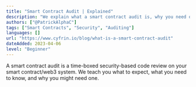 ```yaml
---
title: "Smart Contract Audit | Explained"
description: "We explain what a smart contract audit is, why you need one, what to expect, and everything else you might need to know."
authors: ["@PatrickAlphaC"]
tags: ["Smart Contracts", "Security", "Auditing"]
languages: []
url: "https://www.cyfrin.io/blog/what-is-a-smart-contract-audit"
dateAdded: 2023-04-06
level: "Beginner"
---
```


A smart contract audit is a time-boxed security-based code review on your smart contract/web3 system. We teach you what to expect, what you need to know, and why you might need one.
